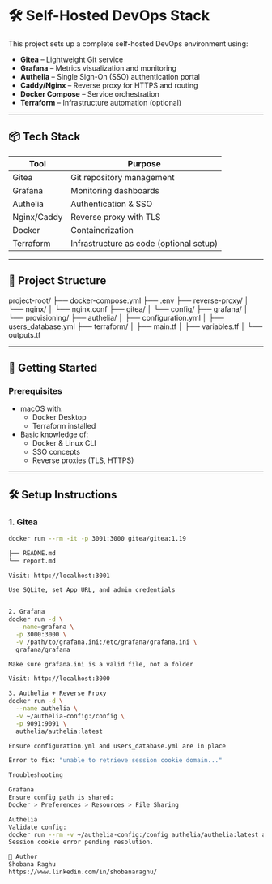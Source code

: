 # 🛠️ Self-Hosted DevOps Stack

This project sets up a complete self-hosted DevOps environment using:

- **Gitea** – Lightweight Git service
- **Grafana** – Metrics visualization and monitoring
- **Authelia** – Single Sign-On (SSO) authentication portal
- **Caddy/Nginx** – Reverse proxy for HTTPS and routing
- **Docker Compose** – Service orchestration
- **Terraform** – Infrastructure automation (optional)

---

## 📦 Tech Stack

| Tool       | Purpose                                 |
|------------|-----------------------------------------|
| Gitea      | Git repository management               |
| Grafana    | Monitoring dashboards                   |
| Authelia   | Authentication & SSO                    |
| Nginx/Caddy| Reverse proxy with TLS                  |
| Docker     | Containerization                        |
| Terraform  | Infrastructure as code (optional setup) |

---

## 📁 Project Structure

project-root/
├── docker-compose.yml
├── .env
├── reverse-proxy/
│ └── nginx/
│ └── nginx.conf
├── gitea/
│ └── config/
├── grafana/
│ └── provisioning/
├── authelia/
│ ├── configuration.yml
│ ├── users_database.yml
├── terraform/
│ ├── main.tf
│ ├── variables.tf
│ └── outputs.tf


---

## 🚀 Getting Started

### Prerequisites

- macOS with:
  - Docker Desktop
  - Terraform installed
- Basic knowledge of:
  - Docker & Linux CLI
  - SSO concepts
  - Reverse proxies (TLS, HTTPS)

---

## 🛠️ Setup Instructions

### 1. Gitea

```bash
docker run --rm -it -p 3001:3000 gitea/gitea:1.19

├── README.md
└── report.md

Visit: http://localhost:3001

Use SQLite, set App URL, and admin credentials


2. Grafana
docker run -d \
  --name=grafana \
  -p 3000:3000 \
  -v /path/to/grafana.ini:/etc/grafana/grafana.ini \
  grafana/grafana

Make sure grafana.ini is a valid file, not a folder

Visit: http://localhost:3000

3. Authelia + Reverse Proxy
docker run -d \
  --name authelia \
  -v ~/authelia-config:/config \
  -p 9091:9091 \
  authelia/authelia:latest

Ensure configuration.yml and users_database.yml are in place

Error to fix: "unable to retrieve session cookie domain..."

Troubleshooting

Grafana
Ensure config path is shared:
Docker > Preferences > Resources > File Sharing

Authelia
Validate config:
docker run --rm -v ~/authelia-config:/config authelia/authelia:latest authelia validate-config
Session cookie error pending resolution.

👤 Author
Shobana Raghu
https://www.linkedin.com/in/shobanaraghu/






